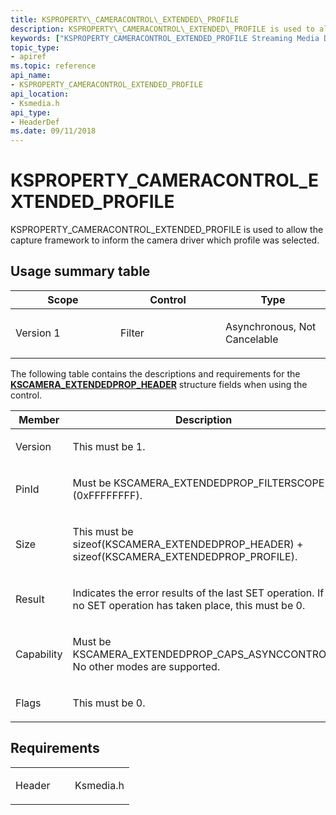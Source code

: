 ```yaml
---
title: KSPROPERTY\_CAMERACONTROL\_EXTENDED\_PROFILE
description: KSPROPERTY\_CAMERACONTROL\_EXTENDED\_PROFILE is used to allow the capture framework to inform the camera driver which profile was selected. .
keywords: ["KSPROPERTY_CAMERACONTROL_EXTENDED_PROFILE Streaming Media Devices"]
topic_type:
- apiref
ms.topic: reference
api_name:
- KSPROPERTY_CAMERACONTROL_EXTENDED_PROFILE
api_location:
- Ksmedia.h
api_type:
- HeaderDef
ms.date: 09/11/2018
---
```


# KSPROPERTY\_CAMERACONTROL\_EXTENDED\_PROFILE

KSPROPERTY\_CAMERACONTROL\_EXTENDED\_PROFILE is used to allow the capture framework to inform the camera driver which profile was selected.

## Usage summary table

<table>
<colgroup>
<col width="33%" />
<col width="33%" />
<col width="33%" />
</colgroup>
<thead>
<tr class="header">
<th>Scope</th>
<th>Control</th>
<th>Type</th>
</tr>
</thead>
<tbody>
<tr class="odd">
<td><p>Version 1</p></td>
<td><p>Filter</p></td>
<td><p>Asynchronous, Not Cancelable</p></td>
</tr>
</tbody>
</table>

The following table contains the descriptions and requirements for the [**KSCAMERA\_EXTENDEDPROP\_HEADER**](/windows-hardware/drivers/ddi/ksmedia/ns-ksmedia-tagkscamera_extendedprop_header) structure fields when using the control.

<table>
<colgroup>
<col width="50%" />
<col width="50%" />
</colgroup>
<thead>
<tr class="header">
<th>Member</th>
<th>Description</th>
</tr>
</thead>
<tbody>
<tr class="odd">
<td><p>Version</p></td>
<td><p>This must be 1.</p></td>
</tr>
<tr class="even">
<td><p>PinId</p></td>
<td><p>Must be KSCAMERA_EXTENDEDPROP_FILTERSCOPE (0xFFFFFFFF).</p></td>
</tr>
<tr class="odd">
<td><p>Size</p></td>
<td><p>This must be sizeof(KSCAMERA_EXTENDEDPROP_HEADER) + sizeof(KSCAMERA_EXTENDEDPROP_PROFILE).</p></td>
</tr>
<tr class="even">
<td><p>Result</p></td>
<td><p>Indicates the error results of the last SET operation. If no SET operation has taken place, this must be 0.</p></td>
</tr>
<tr class="odd">
<td><p>Capability</p></td>
<td><p>Must be KSCAMERA_EXTENDEDPROP_CAPS_ASYNCCONTROL. No other modes are supported.</p></td>
</tr>
<tr class="even">
<td><p>Flags</p></td>
<td><p>This must be 0.</p></td>
</tr>
</tbody>
</table>

## Requirements

<table>
<colgroup>
<col width="50%" />
<col width="50%" />
</colgroup>
<tbody>
<tr class="odd">
<td><p>Header</p></td>
<td>Ksmedia.h</td>
</tr>
</tbody>
</table>
